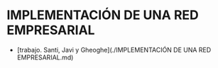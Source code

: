 # IMPLEMENTACIÓN DE UNA RED EMPRESARIAL

* [trabajo. Santi, Javi y Gheoghe](./IMPLEMENTACIÓN DE UNA RED EMPRESARIAL.md)
